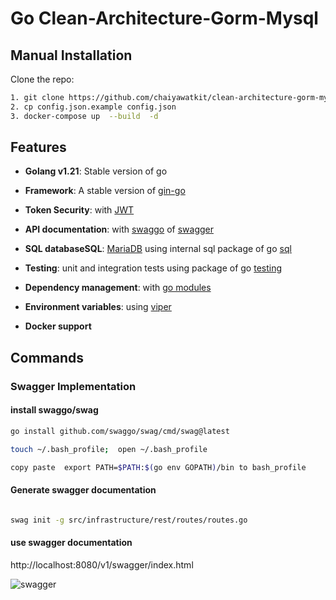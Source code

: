 # Go Clean-Architecture-Gorm-Mysql




## Manual Installation

Clone the repo:

```bash
1. git clone https://github.com/chaiyawatkit/clean-architecture-gorm-mysql.git
2. cp config.json.example config.json
3. docker-compose up  --build  -d
```



## Features

- **Golang v1.21**: Stable version of go
- **Framework**: A stable version of [gin-go](https://github.com/gin-gonic/gin)
- **Token Security**: with [JWT](https://jwt.io)
- **API documentation**: with [swaggo](https://github.com/swaggo/swag) 
    of [swagger](https://swagger.io/)
- **SQL databaseSQL**: [MariaDB](https://mariadb.org/) using internal sql package of
  go [sql](https://golang.org/pkg/databaseSQL/sql/)
- **Testing**: unit and integration tests using package of go [testing](https://golang.org/pkg/testing/)

- **Dependency management**: with [go modules](https://golang.org/ref/mod)
- **Environment variables**: using [viper](https://github.com/spf13/viper)
- **Docker support**

## Commands





### Swagger Implementation
#### install swaggo/swag

```bash
go install github.com/swaggo/swag/cmd/swag@latest

touch ~/.bash_profile;  open ~/.bash_profile

copy paste  export PATH=$PATH:$(go env GOPATH)/bin to bash_profile
```

#### Generate swagger documentation
```bash

swag init -g src/infrastructure/rest/routes/routes.go
```


#### use swagger documentation

http://localhost:8080/v1/swagger/index.html


![swagger ](https://i.postimg.cc/mkGjrYdM/Screenshot-2567-02-29-at-16-08-54.png)




